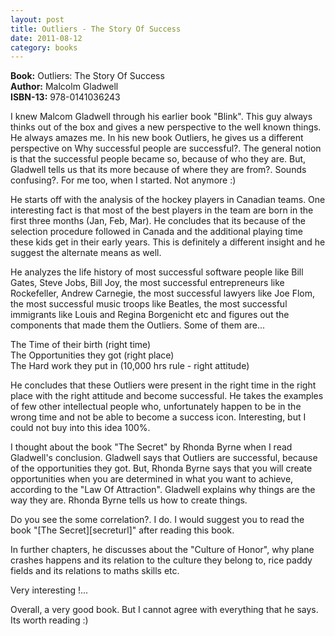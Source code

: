 ```yaml
---
layout: post
title: Outliers - The Story Of Success
date: 2011-08-12
category: books
---
```


**Book:** Outliers: The Story Of Success  
**Author:** Malcolm Gladwell  
**ISBN-13:** 978-0141036243

I knew Malcom Gladwell through his earlier book "Blink". This guy always thinks out of the box and gives a new perspective to the well known things. He always amazes me. In his new book Outliers, he gives us a different perspective on Why successful people are successful?.  The general notion is that the successful people became so, because of who they are. But, Gladwell tells us that its more because of where they are from?. Sounds confusing?. For me too, when I started. Not anymore :)

He starts off with the analysis of the hockey players in Canadian teams. One interesting fact is that most of the best players in the team are born in the first three months (Jan, Feb, Mar). He concludes that its because of the selection procedure followed in Canada and the additional playing time these kids get in their early years. This is definitely a different insight and he suggest the alternate means as well.
  
He analyzes the life history of most successful software people like Bill Gates, Steve Jobs, Bill Joy, the most successful entrepreneurs like Rockefeller, Andrew Carnegie, the most successful lawyers like Joe Flom, the most successful music troops like Beatles, the most successful immigrants like Louis and Regina Borgenicht etc and figures out the components that made them the Outliers. Some of them are...  
  
The Time of their birth (right time)  
The Opportunities they got (right place)  
The Hard work they put in (10,000 hrs rule - right attitude)  
  
He concludes that these Outliers were present in the right time in the right place with the right attitude and become successful. He takes the examples of few other intellectual people who, unfortunately happen to be in the wrong time and not be able to become a success icon. Interesting, but I could not buy into this idea 100%.  
  
I thought about the book "The Secret" by Rhonda Byrne when I read Gladwell's conclusion. Gladwell says that Outliers are successful, because of the opportunities they got. But, Rhonda Byrne says that you will create opportunities when you are determined in what you want to achieve, according to the "Law Of Attraction". Gladwell explains why things are the way they are. Rhonda Byrne tells us how to create things.

Do you see the some correlation?. I do. I would suggest you to read the book "[The Secret][secreturl]" after reading this book.  
  
In further chapters, he discusses about the "Culture of Honor", why plane crashes happens and its relation to the culture they belong to, rice paddy fields and its relations to maths skills etc.  

Very interesting !...  
  
Overall, a very good book. But I cannot agree with everything that he says. Its worth reading :)  
